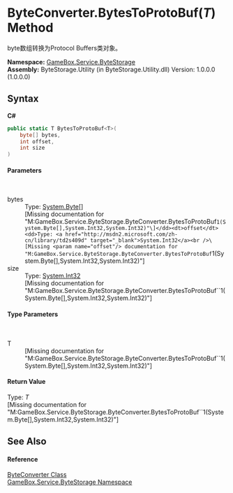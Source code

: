 # ByteConverter.BytesToProtoBuf(*T*) Method 
 

byte数组转换为Protocol Buffers类对象。

**Namespace:**&nbsp;<a href="cbcf8424-cd18-fbda-feb6-4e99463c65b9">GameBox.Service.ByteStorage</a><br />**Assembly:**&nbsp;ByteStorage.Utility (in ByteStorage.Utility.dll) Version: 1.0.0.0 (1.0.0.0)

## Syntax

**C#**<br />
``` C#
public static T BytesToProtoBuf<T>(
	byte[] bytes,
	int offset,
	int size
)

```


#### Parameters
&nbsp;<dl><dt>bytes</dt><dd>Type: <a href="http://msdn2.microsoft.com/zh-cn/library/yyb1w04y" target="_blank">System.Byte</a>[]<br />\[Missing <param name="bytes"/> documentation for "M:GameBox.Service.ByteStorage.ByteConverter.BytesToProtoBuf``1(System.Byte[],System.Int32,System.Int32)"\]</dd><dt>offset</dt><dd>Type: <a href="http://msdn2.microsoft.com/zh-cn/library/td2s409d" target="_blank">System.Int32</a><br />\[Missing <param name="offset"/> documentation for "M:GameBox.Service.ByteStorage.ByteConverter.BytesToProtoBuf``1(System.Byte[],System.Int32,System.Int32)"\]</dd><dt>size</dt><dd>Type: <a href="http://msdn2.microsoft.com/zh-cn/library/td2s409d" target="_blank">System.Int32</a><br />\[Missing <param name="size"/> documentation for "M:GameBox.Service.ByteStorage.ByteConverter.BytesToProtoBuf``1(System.Byte[],System.Int32,System.Int32)"\]</dd></dl>

#### Type Parameters
&nbsp;<dl><dt>T</dt><dd>\[Missing <typeparam name="T"/> documentation for "M:GameBox.Service.ByteStorage.ByteConverter.BytesToProtoBuf``1(System.Byte[],System.Int32,System.Int32)"\]</dd></dl>

#### Return Value
Type: *T*<br />\[Missing <returns> documentation for "M:GameBox.Service.ByteStorage.ByteConverter.BytesToProtoBuf``1(System.Byte[],System.Int32,System.Int32)"\]

## See Also


#### Reference
<a href="74b0f527-5b88-1afe-6805-1fb6796d24bf">ByteConverter Class</a><br /><a href="cbcf8424-cd18-fbda-feb6-4e99463c65b9">GameBox.Service.ByteStorage Namespace</a><br />